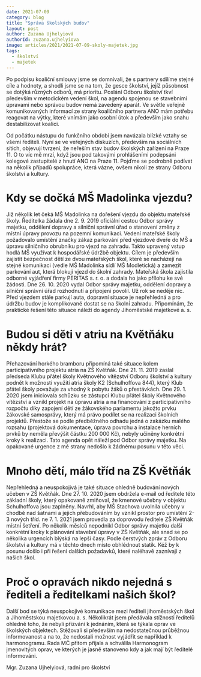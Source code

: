 ```yaml
---
date: 2021-07-09
category: blog
title: "Správa školských budov"
layout: post
author: Zuzana Ujhelyiová
authorId: zuzana.ujhelyiova
image: articles/2021/2021-07-09-skoly-majetek.jpg
tags:
  - školství
  - majetek
---
```


Po podpisu koaliční smlouvy jsme se domnívali, že s partnery sdílíme stejné cíle a hodnoty, a shodli jsme se na tom, že gesce školství, jejíž působnost se dotýká různých odborů, má prioritu. Poslání Odboru školství tkví především v metodickém vedení škol, na agendu spojenou se stavebními úpravami nebo správou budov nemá zavedený aparát. Ve světle veřejně komunikovaných informací ze strany koaličního partnera ANO mám potřebu reagovat na výtky, které vnímám jako osobní útok a především jako snahu destabilizovat koalici.

Od počátku nástupu do funkčního období jsem navázala blízké vztahy se všemi řediteli. Nyní se ve veřejných diskuzích, především na sociálních sítích, objevují tvrzení, že neřeším stav budov školských zařízení na Praze 11. O to víc mě mrzí, když jsou pod takovými prohlášeními podepsáni kolegové zastupitelé z hnutí ANO na Praze 11. Pojďme se podrobně podívat na několik případů spolupráce, která vázne, ovšem nikoli ze strany Odboru školství a kultury.

# Kdy se dočká MŠ Madolinka vjezdu?

Již několik let čeká MŠ Madolinka na dořešení vjezdu do objektu mateřské školy. Ředitelka žádala dne 2. 9. 2019 oficiální cestou Odbor správy majetku, oddělení dopravy a silniční správní úřad o stanovení změny z místní úpravy provozu na pozemní komunikaci. Vedení mateřské školy požadovalo umístění značky zákaz parkování před vjezdové dveře do MŠ a úpravu silničního obrubníku pro vjezd na zahradu. Takto upravený vstup hodlá MŠ využívat k hospodářské údržbě objektu. Cílem je především zajistit bezpečnost dětí ze dvou mateřských škol, které se nacházejí na stejné komunikaci (vedle MŠ Madolinka sídlí MŠ Modletická) a zamezit parkování aut, která blokují vjezd do školní zahrady. Mateřská škola zajistila odborné vyjádření firmy PERITAS s. r. o. a dodala ho jako přílohu ke své žádosti. Dne 26. 10. 2020 vydal Odbor správy majetku, oddělení dopravy a silniční správní úřad rozhodnutí a připojení povolil. Už rok se neděje nic. Před vjezdem stále parkují auta, dopravní situace je nepřehledná a pro údržbu budov je komplikované dostat se na školní zahradu. Připomínám, že praktické řešení této situace náleží do agendy Jihoměstské majetkové a. s.

# Budou si děti v atriu na Květňáku někdy hrát?

Přehazování horkého bramboru připomíná také situace kolem participativního projektu atria na ZŠ Květňák. Dne 21. 11. 2019 zaslal předseda Klubu přátel školy Květnového vítězství Odboru školství a kultury podnět k možnosti využití atria školy K2 (Schulhoffova 844), který Klub přátel školy považuje za vhodný k pobytu žáků o přestávkách. Dne 29. 1. 2020 jsem iniciovala schůzku se zástupci Klubu přátel školy Květnového vítězství a vznikl projekt na úpravu atria a na financování z participativního rozpočtu díky zapojení dětí ze žákovského parlamentu jakožto prvku žákovské samosprávy, který má právo podílet se na realizaci školních projektů. Přestože se podle předběžného odhadu jedná o zakázku malého rozsahu (projektová dokumentace, úprava povrchu a instalace herních prvků by neměla převýšit částku 200 000 Kč), nebyly učiněny konkrétní kroky k realizaci. Tato agenda opět náleží pod Odbor správy majetku. Na opakované urgence z mé strany nedošlo k žádnému posunu v této věci.

# Mnoho dětí, málo tříd na ZŠ Květňák

Nepřehledná a neuspokojivá je také situace ohledně budování nových učeben v ZŠ Květňák. Dne 27. 10. 2020 jsem obdržela e-mail od ředitele této základní školy, který opakovaně zmiňoval, že kmenové učebny v objektu Schulhoffova jsou zaplněny.  Navrhl, aby MŠ Stachova uvolnila učebny v chodbě nad šatnami a jejich přebudováním by vznikl prostor pro umístění 2-3 nových tříd. ne 7. 1. 2021 jsem provedla za doprovodu ředitele ZŠ Květňák místní šetření. Po několik měsíců nepodnikl Odbor správy majetku další konkrétní kroky k plánování stavební úpravy v ZŠ Květňák, ale snad se po několika urgencích blýská na lepší časy. Podle čerstvých zpráv z Odboru školství a kultury má v těchto dnech místo obhlédnout statik. Kéž by k posunu došlo i při řešení dalších požadavků, které naléhavě zaznívají z našich škol.

# Proč o opravách nikdo nejedná s řediteli a ředitelkami našich škol?

Další bod se týká neuspokojivé komunikace mezi řediteli jihoměstských škol a Jihoměstskou majetkovou a. s. Několikrát jsem předávala stížnosti ředitelů ohledně toho, že nebyli přizváni k jednáním, která se týkala oprav ve školských objektech. Stěžovali si především na nedostatečnou průběžnou informovanost a na to, že nedostali možnost vyjádřit se například k harmonogramu. Rada MČ přitom přijala a schválila Harmonogram jmenovitých oprav, ve kterých je jasně stanoveno kdy a jak mají být ředitelé informováni.

Mgr. Zuzana Ujhelyiová, radní pro školství
